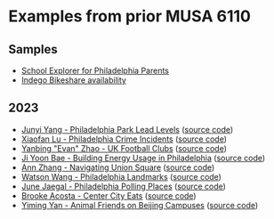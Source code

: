 # Examples from prior MUSA 6110

## Samples

- [School Explorer for Philadelphia Parents](sample/school-explorer-for-parents/site/)
- [Indego Bikeshare availability](sample/bikeshare-availability/)

## 2023
- [Junyi Yang - Philadelphia Park Lead Levels](2023/junyi-yang/) ([source code](https://github.com/junyi2022/Philly-park-lead-level-dashboard/))
- [Xiaofan Lu - Philadelphia Crime Incidents](2023/xiaofan-liu/) ([source code](https://github.com/xxiaofan-98/dashboard-project/))
- [Yanbing "Evan" Zhao - UK Football Clubs](2023/yanbing-zhao/) ([source code](https://github.com/YanbingZh/dashboard-project/))
- [Ji Yoon Bae - Building Energy Usage in Philadelphia](2023/ji-yoon-bae/) ([source code](https://github.com/0907ka/dashboard-project_jiyoon/))
- [Ann Zhang - Navigating Union Square](2023/ann-zhang/) ([source code](https://github.com/annannzhang/dashboard-project/))
- [Watson Wang - Philadelphia Landmarks](2023/watson-wang/) ([source code](https://github.com/watsonvv/js_hw2_dashboard_project/))
- [June Jaegal - Philadelphia Polling Places](2023/june-jaegal/) ([source code](https://github.com/JJaegal/dashboard-project/tree/main/test))
- [Brooke Acosta - Center City Eats](2023/brooke-acosta/) ([source code](https://github.com/brookeva/dashboard-project/))
- [Yiming Yan - Animal Friends on Beijing Campuses](2023/yiming-yan/) ([source code](https://github.com/YimingYan24/temporary))